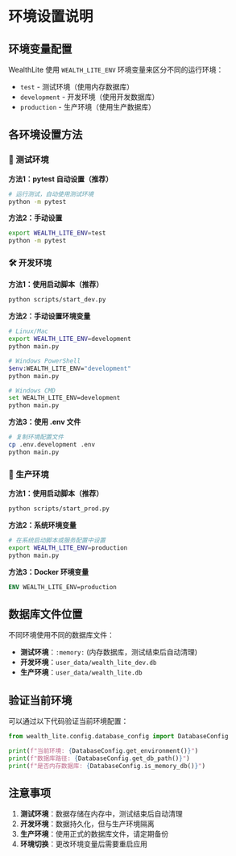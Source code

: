 # 环境设置说明

## 环境变量配置

WealthLite 使用 `WEALTH_LITE_ENV` 环境变量来区分不同的运行环境：

- `test` - 测试环境（使用内存数据库）
- `development` - 开发环境（使用开发数据库）
- `production` - 生产环境（使用生产数据库）

## 各环境设置方法

### 🧪 测试环境

**方法1：pytest 自动设置（推荐）**
```bash
# 运行测试，自动使用测试环境
python -m pytest
```

**方法2：手动设置**
```bash
export WEALTH_LITE_ENV=test
python -m pytest
```

### 🛠️ 开发环境

**方法1：使用启动脚本（推荐）**
```bash
python scripts/start_dev.py
```

**方法2：手动设置环境变量**
```bash
# Linux/Mac
export WEALTH_LITE_ENV=development
python main.py

# Windows PowerShell
$env:WEALTH_LITE_ENV="development"
python main.py

# Windows CMD
set WEALTH_LITE_ENV=development
python main.py
```

**方法3：使用 .env 文件**
```bash
# 复制环境配置文件
cp .env.development .env
python main.py
```

### 🚀 生产环境

**方法1：使用启动脚本（推荐）**
```bash
python scripts/start_prod.py
```

**方法2：系统环境变量**
```bash
# 在系统启动脚本或服务配置中设置
export WEALTH_LITE_ENV=production
python main.py
```

**方法3：Docker 环境变量**
```dockerfile
ENV WEALTH_LITE_ENV=production
```

## 数据库文件位置

不同环境使用不同的数据库文件：

- **测试环境**：`:memory:` (内存数据库，测试结束后自动清理)
- **开发环境**：`user_data/wealth_lite_dev.db`
- **生产环境**：`user_data/wealth_lite.db`

## 验证当前环境

可以通过以下代码验证当前环境配置：

```python
from wealth_lite.config.database_config import DatabaseConfig

print(f"当前环境: {DatabaseConfig.get_environment()}")
print(f"数据库路径: {DatabaseConfig.get_db_path()}")
print(f"是否内存数据库: {DatabaseConfig.is_memory_db()}")
```

## 注意事项

1. **测试环境**：数据存储在内存中，测试结束后自动清理
2. **开发环境**：数据持久化，但与生产环境隔离
3. **生产环境**：使用正式的数据库文件，请定期备份
4. **环境切换**：更改环境变量后需要重启应用